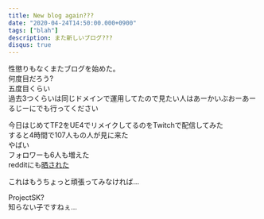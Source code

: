 ```yaml
---
title: New blog again???
date: "2020-04-24T14:50:00.000+0900"
tags: ["blah"]
description: また新しいブログ???
disqus: true
---
```


性懲りもなくまたブログを始めた。  
何度目だろう?  
五度目くらい  
過去3つくらいは同じドメインで運用してたので見たい人はあーかいぶおーあーるじーにでも行ってください

今日はじめてTF2をUE4でリメイクしてるのをTwitchで配信してみた  
すると4時間で107人もの人が見に来た  
やばい  
フォロワーも6人も増えた  
redditにも[晒された](https://www.reddit.com/r/tf2/comments/g6wwqu/japanese_guy_remakes_tf2_using_unreal_engine/)  

これはもうちょっと頑張ってみなければ…  

ProjectSK?  
知らない子ですねぇ…